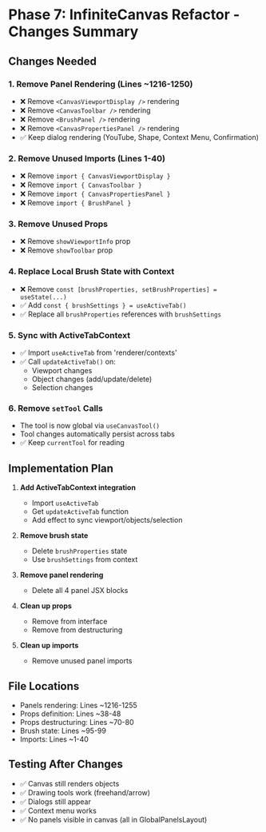 # Phase 7: InfiniteCanvas Refactor - Changes Summary

## Changes Needed

### 1. Remove Panel Rendering (Lines ~1216-1250)
- ❌ Remove `<CanvasViewportDisplay />` rendering
- ❌ Remove `<CanvasToolbar />` rendering  
- ❌ Remove `<BrushPanel />` rendering
- ❌ Remove `<CanvasPropertiesPanel />` rendering
- ✅ Keep dialog rendering (YouTube, Shape, Context Menu, Confirmation)

### 2. Remove Unused Imports (Lines 1-40)
- ❌ Remove `import { CanvasViewportDisplay }`
- ❌ Remove `import { CanvasToolbar }`
- ❌ Remove `import { CanvasPropertiesPanel }`
- ❌ Remove `import { BrushPanel }`

### 3. Remove Unused Props
- ❌ Remove `showViewportInfo` prop
- ❌ Remove `showToolbar` prop

### 4. Replace Local Brush State with Context
- ❌ Remove `const [brushProperties, setBrushProperties] = useState(...)`
- ✅ Add `const { brushSettings } = useActiveTab()`
- ✅ Replace all `brushProperties` references with `brushSettings`

### 5. Sync with ActiveTabContext
- ✅ Import `useActiveTab` from 'renderer/contexts'
- ✅ Call `updateActiveTab()` on:
  - Viewport changes
  - Object changes (add/update/delete)
  - Selection changes

### 6. Remove `setTool` Calls
- The tool is now global via `useCanvasTool()`
- Tool changes automatically persist across tabs
- ✅ Keep `currentTool` for reading

## Implementation Plan

1. **Add ActiveTabContext integration**
   - Import `useActiveTab`
   - Get `updateActiveTab` function
   - Add effect to sync viewport/objects/selection

2. **Remove brush state**
   - Delete `brushProperties` state
   - Use `brushSettings` from context

3. **Remove panel rendering**
   - Delete all 4 panel JSX blocks

4. **Clean up props**
   - Remove from interface
   - Remove from destructuring

5. **Clean up imports**
   - Remove unused panel imports

## File Locations

- Panels rendering: Lines ~1216-1255
- Props definition: Lines ~38-48
- Props destructuring: Lines ~70-80
- Brush state: Lines ~95-99
- Imports: Lines ~1-40

## Testing After Changes

- ✅ Canvas still renders objects
- ✅ Drawing tools work (freehand/arrow)
- ✅ Dialogs still appear
- ✅ Context menu works
- ✅ No panels visible in canvas (all in GlobalPanelsLayout)
